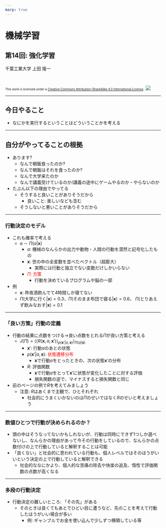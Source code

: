 ```yaml
---
marp: true
---
```


<!-- footer: "機械学習（と統計）第14回" -->

# 機械学習

## 第14回: 強化学習

千葉工業大学 上田 隆一

<br />

<span style="font-size:70%">This work is licensed under a </span>[<span style="font-size:70%">Creative Commons Attribution-ShareAlike 4.0 International License</span>](https://creativecommons.org/licenses/by-sa/4.0/).
![](https://i.creativecommons.org/l/by-sa/4.0/88x31.png)

---

<!-- paginate: true -->

## 今日やること

- なにかを実行するということはどういうことかを考える

---

## 自分がやってることの根拠

- あります?
    - なんで朝飯食ったのか?
    - なんで朝飯はそれを食ったのか?
    - なんで大学来たのか
    - なんで講義受けているのか/講義の途中にゲームやるのか・やらないのか
- たぶん以下の理由でやってる
    - そうすると良いことがありそうだから
        - 良いこと: 楽しいなども含む
    - そうしないと悪いことがありそうだから

---

### 行動決定のモデル

- これも確率で考える
    - $a \sim \Pi(a | \boldsymbol{x})$
        - $a$: 機械のなんらかの出力や動物・人間の行動を漠然と記号化したもの
        - $\boldsymbol{x}$: 世の中の全変数を並べたベクトル（超膨大）
            - 実際には行動と独立でない変数だけしかいらない
        - <span style="color:red">$\Pi$: 方策</span>
            - 行動を決めているプログラムや脳の一部
- 例
    - $\boldsymbol{x}$: 昨夜酒飲んでて4時間しか寝てない
    - $\Pi($大学に行く$|\boldsymbol{x}) = 0.3$、$\Pi($そのまま布団で寝る$|\boldsymbol{x}) = 0.6$、
    $\Pi($とりあえず飲みなおす$|\boldsymbol{x}) = 0.1$

---

### 「良い方策」行動の定義

- 行動の結果に点数をつける$\rightarrow$良い点数をとれる$\Pi$が良い方策と考える
    - $J(\Pi) = \left\langle \left\langle R(\boldsymbol{x},a,\boldsymbol{x}') \right\rangle_{p(\boldsymbol{x}' | a, \boldsymbol{x})} \right\rangle_{\Pi(a| \boldsymbol{x})}$
        - $\boldsymbol{x}'$: 行動$a$のあとの状態
        - $p(\boldsymbol{x}'|a, \boldsymbol{x})$: <span style="color:red">状態遷移分布</span>
            - $\boldsymbol{x}$で行動$a$をとったときの、次の状態$\boldsymbol{x}'$の分布
        - $R$: 評価関数
            - $\boldsymbol{x}$で行動$a$をとって$\boldsymbol{x}'$に状態が変化したことに対する評価
            - 損失関数の逆で、マイナスすると損失関数と同じ
- 前のページの例で$R$を考えてみましょう
    - 注意: $R$はあくまで主観で、ひとそれぞれ
        - 社会的にうまくいかないのは$\Pi$のせいではなく$R$のせいと考えましょう

---

### 数値ひとつで行動が決められるのか？

- 頭の中はそうなってないかもしれないが、行動は同時にできず1つしか選べないし、なんらかの理由があって今その行動をしているので、なんらかの点数付けの上で行動していると解釈することは可能
- 「良くない」と社会的に思われている行動も、個人レベルではそのほうがいいという決定の上で行動していると解釈できる
    - 社会的ななにかより、個人的な苦痛の除去や快楽の追及、惰性で評価関数の点数が高くなる


---

### 多段の行動決定

- 行動決定の難しいところ: 「その先」がある
    - そのときは良くてもあとでひどい目に遭うなど、先のことを考えて行動したほうがいい場合が多い
        - 例: ギャンブルでお金を使い込んで少しずつ横領している等

